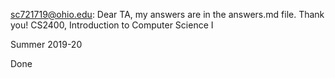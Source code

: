 sc721719@ohio.edu: 
Dear TA, my answers are in the answers.md file. 
Thank you!
CS2400,	Introduction to	Computer Science I

Summer 2019-20

Done